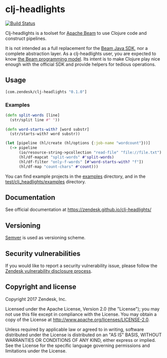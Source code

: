 # clj-headlights

[![Build Status](https://travis-ci.org/zendesk/clj-headlights.svg?branch=master)](https://travis-ci.org/zendesk/clj-headlights)

Clj-headlights is a toolset for [Apache Beam](https://beam.apache.org/) to use Clojure code and construct pipelines.

It is not intended as a full replacement for the [Beam Java SDK](https://beam.apache.org/documentation/sdks/java/), nor a complete abstraction layer. As a clj-headlights user, you are expected to know [the Beam programming model](https://beam.apache.org/documentation/programming-guide/). Its intent is to make Clojure play nice enough with the official SDK and provide helpers for tedious operations.

## Usage

```clojure
[com.zendesk/clj-headlights "0.1.0"]
```

### Examples

```clojure
(defn split-words [line]
  (str/split line #" "))
  
(defn word-starts-with? [word substr]
  (str/starts-with? word substr))

(let [pipeline (hl/create (hl/options {:job-name "wordcount"}))]
  (-> pipeline
      (io/resource-string->pcollection "read-file" "file://file.txt")
      (hl/df-mapcat "split-words" #'split-words)
      (hl/df-filter "only-f-words" [#'word-starts-with? "f"])
      (hl/df-map "count-chars" #'count)))
```

You can find example projects in the [examples](./examples) directory, and in the [test/clj_headlights/examples](test/clj_headlights/examples) directory.

## Documentation

See official documentation at https://zendesk.github.io/clj-headlights/

## Versioning

[Semver](http://semver.org/) is used as versioning scheme.

## Security vulnerabilities

If you would like to report a security vulnerability issue, please follow the [Zendesk vulnerability disclosure process](https://hackerone.com/zendesk).

## Copyright and license

Copyright 2017 Zendesk, Inc.

Licensed under the Apache License, Version 2.0 (the "License"); you may not use this file except in compliance with the License.
You may obtain a copy of the License at http://www.apache.org/licenses/LICENSE-2.0.

Unless required by applicable law or agreed to in writing, software distributed under the License is distributed on an "AS IS" BASIS, WITHOUT WARRANTIES OR CONDITIONS OF ANY KIND, either express or implied. See the License for the specific language governing permissions and limitations under the License.
